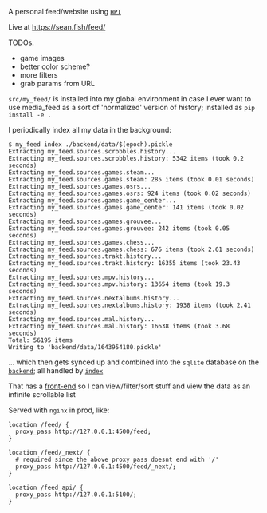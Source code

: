 A personal feed/website using [`HPI`](https://github.com/seanbreckenridge/HPI)

Live at <https://sean.fish/feed/>

TODOs:

- game images
- better color scheme?
- more filters
- grab params from URL

`src/my_feed/` is installed into my global environment in case I ever want to use media_feed as a sort of 'normalized' version of history; installed as `pip install -e .`

I periodically index all my data in the background:

```
$ my_feed index ./backend/data/$(epoch).pickle
Extracting my_feed.sources.scrobbles.history...
Extracting my_feed.sources.scrobbles.history: 5342 items (took 0.2 seconds)
Extracting my_feed.sources.games.steam...
Extracting my_feed.sources.games.steam: 285 items (took 0.01 seconds)
Extracting my_feed.sources.games.osrs...
Extracting my_feed.sources.games.osrs: 924 items (took 0.02 seconds)
Extracting my_feed.sources.games.game_center...
Extracting my_feed.sources.games.game_center: 141 items (took 0.02 seconds)
Extracting my_feed.sources.games.grouvee...
Extracting my_feed.sources.games.grouvee: 242 items (took 0.05 seconds)
Extracting my_feed.sources.games.chess...
Extracting my_feed.sources.games.chess: 676 items (took 2.61 seconds)
Extracting my_feed.sources.trakt.history...
Extracting my_feed.sources.trakt.history: 16355 items (took 23.43 seconds)
Extracting my_feed.sources.mpv.history...
Extracting my_feed.sources.mpv.history: 13654 items (took 19.3 seconds)
Extracting my_feed.sources.nextalbums.history...
Extracting my_feed.sources.nextalbums.history: 1938 items (took 2.41 seconds)
Extracting my_feed.sources.mal.history...
Extracting my_feed.sources.mal.history: 16638 items (took 3.68 seconds)
Total: 56195 items
Writing to 'backend/data/1643954180.pickle'
```

... which then gets synced up and combined into the `sqlite` database on the [`backend`](./backend/); all handled by [`index`](./index)

That has a [front-end](https://sean.fish/feed/) so I can view/filter/sort stuff and view the data as an infinite scrollable list

Served with `nginx` in prod, like:

```
location /feed/ {
  proxy_pass http://127.0.0.1:4500/feed;
}

location /feed/_next/ {
  # required since the above proxy pass doesnt end with '/'
  proxy_pass http://127.0.0.1:4500/feed/_next/;
}

location /feed_api/ {
  proxy_pass http://127.0.0.1:5100/;
}
```
